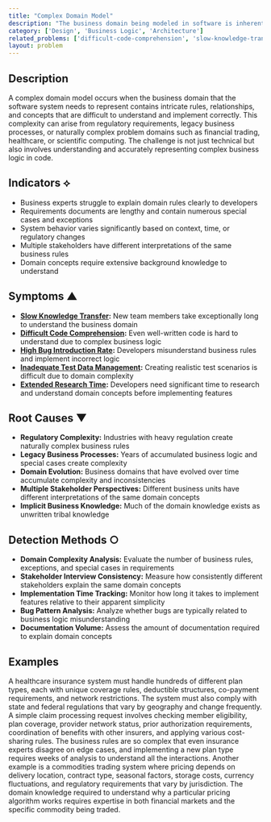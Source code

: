 ```yaml
---
title: "Complex Domain Model"
description: "The business domain being modeled in software is inherently complex, making the system difficult to understand and implement correctly."
category: ['Design', 'Business Logic', 'Architecture']
related_problems: ['difficult-code-comprehension', 'slow-knowledge-transfer', 'excessive-class-size']
layout: problem
---
```


## Description

A complex domain model occurs when the business domain that the software system needs to represent contains intricate rules, relationships, and concepts that are difficult to understand and implement correctly. This complexity can arise from regulatory requirements, legacy business processes, or naturally complex problem domains such as financial trading, healthcare, or scientific computing. The challenge is not just technical but also involves understanding and accurately representing complex business logic in code.

## Indicators ⟡

- Business experts struggle to explain domain rules clearly to developers
- Requirements documents are lengthy and contain numerous special cases and exceptions
- System behavior varies significantly based on context, time, or regulatory changes
- Multiple stakeholders have different interpretations of the same business rules
- Domain concepts require extensive background knowledge to understand

## Symptoms ▲

- **[Slow Knowledge Transfer](slow-knowledge-transfer.md):** New team members take exceptionally long to understand the business domain
- **[Difficult Code Comprehension](difficult-code-comprehension.md):** Even well-written code is hard to understand due to complex business logic
- **[High Bug Introduction Rate](high-bug-introduction-rate.md):** Developers misunderstand business rules and implement incorrect logic
- **[Inadequate Test Data Management](inadequate-test-data-management.md):** Creating realistic test scenarios is difficult due to domain complexity
- **[Extended Research Time](extended-research-time.md):** Developers need significant time to research and understand domain concepts before implementing features

## Root Causes ▼

- **Regulatory Complexity:** Industries with heavy regulation create naturally complex business rules
- **Legacy Business Processes:** Years of accumulated business logic and special cases create complexity
- **Domain Evolution:** Business domains that have evolved over time accumulate complexity and inconsistencies
- **Multiple Stakeholder Perspectives:** Different business units have different interpretations of the same domain concepts
- **Implicit Business Knowledge:** Much of the domain knowledge exists as unwritten tribal knowledge

## Detection Methods ○

- **Domain Complexity Analysis:** Evaluate the number of business rules, exceptions, and special cases in requirements
- **Stakeholder Interview Consistency:** Measure how consistently different stakeholders explain the same domain concepts
- **Implementation Time Tracking:** Monitor how long it takes to implement features relative to their apparent simplicity
- **Bug Pattern Analysis:** Analyze whether bugs are typically related to business logic misunderstanding
- **Documentation Volume:** Assess the amount of documentation required to explain domain concepts

## Examples

A healthcare insurance system must handle hundreds of different plan types, each with unique coverage rules, deductible structures, co-payment requirements, and network restrictions. The system must also comply with state and federal regulations that vary by geography and change frequently. A simple claim processing request involves checking member eligibility, plan coverage, provider network status, prior authorization requirements, coordination of benefits with other insurers, and applying various cost-sharing rules. The business rules are so complex that even insurance experts disagree on edge cases, and implementing a new plan type requires weeks of analysis to understand all the interactions. Another example is a commodities trading system where pricing depends on delivery location, contract type, seasonal factors, storage costs, currency fluctuations, and regulatory requirements that vary by jurisdiction. The domain knowledge required to understand why a particular pricing algorithm works requires expertise in both financial markets and the specific commodity being traded.